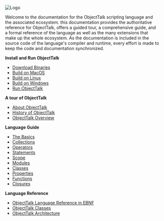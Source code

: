 ![Logo](img/logo-small.png)

Welcome to the documentation for the ObjectTalk scripting
language and the associated ecosystem. this documentation provides the
authoritative reference for ObjectTalk, offers a guided tour, a comprehensive guide,
and a formal reference of the language as well as the many extensions that make up
the whole ecosystem. As the documentation is included in the source code
of the language's compiler and runtime, every effort is made to
keep the code and documentation synchronized.

**Install and Run ObjectTalk**

* [Download Binaries](installation.html#binaries)
* [Build on MacOS](installation.html#macos)
* [Build on Linux](installation.html#linux)
* [Build on Windows](installation.html#windows)
* [Run ObjectTalk](installation.html#running)

**A tour of ObjectTalk**

* [About ObjectTalk](tour.html#about)
* [History of ObjectTalk](tour.html#history)
* [ObjectTalk Overview](tour.html#overview)

**Language Guide**

* [The Basics](guide.html#basics)
* [Collections](guide.html#collections)
* [Operators](guide.html#.operators)
* [Statements](guide.html#statements)
* [Scope](guide.html#scope)
* [Modules](guide.html#modules)
* [Classes](guide.html#classes)
* [Properties](guide.html#properties)
* [Functions](guide.html#functions)
* [Closures](guide.html#closures)

**Language Reference**

* [ObjectTalk Language Reference in EBNF](language.html)
* [ObjectTalk Classes](classes.html)
* [ObjectTalk Architecture](architecture.html)
